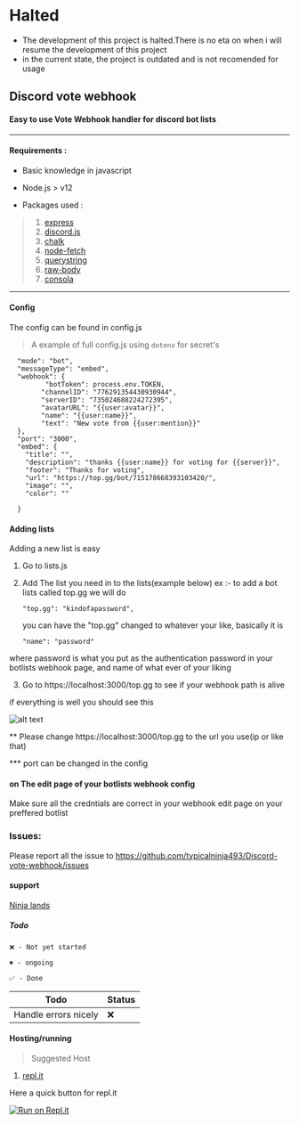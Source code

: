 # Halted

- The development of this project is halted.There is no eta on when i will resume the development of this project
- in the current state, the project is outdated and is not recomended for usage


## Discord vote webhook

#### Easy to use Vote Webhook handler for discord bot lists

---------------------------------

#### Requirements :

- Basic knowledge in javascript

- Node.js > v12

- Packages used :
 > 1. [express](https://www.npmjs.com/package/express)
 > 2. [discord.js](https://discord.js.org/#/)
 > 3. [chalk](https://www.npmjs.com/package/chalk)
 > 4. [node-fetch](https://www.npmjs.com/package/node-fetch)
 > 5. [querystring](https://www.npmjs.com/package/querystring)
 > 6. [raw-body](https://www.npmjs.com/package/raw-body)
 > 7. [consola](https://www.npmjs.com/package/consola)
 

------------------------------------


#### Config 

The config can be found in config.js

> A example of full config.js using `dotenv` for secret's
```
  "mode": "bot",
  "messageType": "embed",
  "webhook": {
         "botToken": process.env.TOKEN,
        "channelID": "776291354430930944",
        "serverID": "735024688224272395",
        "avatarURL": "{{user:avatar}}",
        "name": "{{user:name}}",
        "text": "New vote from {{user:mention}}"
  },
  "port": "3000",
  "embed": {
    "title": "",
    "description": "thanks {{user:name}} for voting for {{server}}",
    "footer": "Thanks for voting",
    "url": "https://top.gg/bot/715178668393103420/",
    "image": "",
    "color": ""

  }
```


#### Adding lists 


Adding a new list is easy

1. Go to lists.js
2. Add The list you need in to the lists(example below) 
  ex :- to add a bot lists called top.gg we will do 

   ```
   "top.gg": "kindofapassword",
   ```

   you can have the "top.gg" changed to whatever your like, basically it is

   ```
   "name": "password"
   ```

  where password is what you put as the authentication password in your botlists webhook page, and name of what ever of your liking

3. Go to https://localhost:3000/top.gg to see if your webhook path is alive


if everything is well you should see this

![alt text](https://raw.githubusercontent.com/typicalninja493/Discord-vote-webhook/master/images/expect1.png)


** Please change https://localhost:3000/top.gg to the url you use(ip or like that)

*** port can be changed in the config


#### on The edit page of your botlists webhook config

Make sure all the credntials are correct in your webhook edit page on your preffered botlist



### Issues:

Please report all the issue to https://github.com/typicalninja493/Discord-vote-webhook/issues

#### support

[Ninja lands](https://discord.gg/BtGVEREhPm)


##### Todo

```
❌ - Not yet started

✖️ - ongoing

✅ - Done
```


| Todo | Status |
| ----------- | ----------- |
| Handle errors nicely | ❌ |


#### Hosting/running

> Suggested Host

1. [repl.it](https://repl.it/)

Here a quick button for repl.it 

[![Run on Repl.it](https://repl.it/badge/github/typicalninja493/Discord-vote-webhook)](https://repl.it/github/typicalninja493/Discord-vote-webhook)
